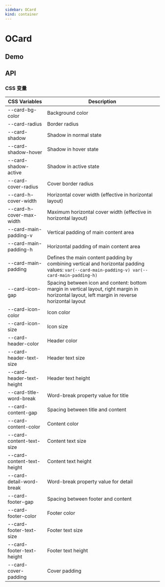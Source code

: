 ```yaml
---
sidebar: OCard
kind: container
---
```


# OCard

## Demo

<!-- @usage CardUsage -->
<!-- @case CardSlot -->

<!-- @case:k KunpengPlainText -->
<!-- @case:k KunpengImage -->
<!-- @case:k KunpengComposite1 -->
<!-- @case:k KunpengComposite2 -->
<!-- @case:k KunpengPlainImage1 -->
<!-- @case:k KunpengPlainImage2 -->

<!-- @case:e OpenEulerPlainText -->
<!-- @case:e OpenEulerImage -->
<!-- @case:e OpenEulerComposite1 -->
<!-- @case:e OpenEulerComposite2 -->
<!-- @case:e OpenEulerPlainImage1 -->
<!-- @case:e OpenEulerPlainImage2 -->

<!-- @case:a AscendPlainText -->
<!-- @case:a AscendImage -->
<!-- @case:a AscendComposite1 -->
<!-- @case:a AscendComposite2 -->
<!-- @case:a AscendPlainImage1 -->
<!-- @case:a AscendPlainImage2 -->

## API

### CSS 变量

| CSS Variables | Description |
| --- | --- |
| \-\-card-bg-color | Background color |
| \-\-card-radius | Border radius |
| \-\-card-shadow | Shadow in normal state |
| \-\-card-shadow-hover | Shadow in hover state |
| \-\-card-shadow-active | Shadow in active state |
| \-\-card-cover-radius | Cover border radius |
| \-\-card-h-cover-width | Horizontal cover width (effective in horizontal layout) |
| \-\-card-h-cover-max-width | Maximum horizontal cover width (effective in horizontal layout) |
| \-\-card-main-padding-v | Vertical padding of main content area |
| \-\-card-main-padding-h | Horizontal padding of main content area |
| \-\-card-main-padding | Defines the main content padding by combining vertical and horizontal padding values: `var(--card-main-padding-v) var(--card-main-padding-h)` |
| \-\-card-icon-gap | Spacing between icon and content: bottom margin in vertical layout, right margin in horizontal layout, left margin in reverse horizontal layout |
| \-\-card-icon-color | Icon color |
| \-\-card-icon-size | Icon size |
| \-\-card-header-color | Header color |
| \-\-card-header-text-size | Header text size |
| \-\-card-header-text-height | Header text height |
| \-\-card-title-word-break | Word-break property value for title |
| \-\-card-content-gap | Spacing between title and content |
| \-\-card-content-color | Content color |
| \-\-card-content-text-size | Content text size |
| \-\-card-content-text-height | Content text height |
| \-\-card-detail-word-break | Word-break property value for detail |
| \-\-card-footer-gap | Spacing between footer and content |
| \-\-card-footer-color | Footer color |
| \-\-card-footer-text-size | Footer text size |
| \-\-card-footer-text-height | Footer text height |
| \-\-card-cover-padding | Cover padding |

<!-- @api OCard -->
